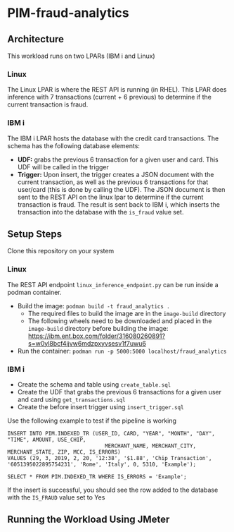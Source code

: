 # PIM-fraud-analytics
## Architecture
This workload runs on two LPARs (IBM i and Linux)


### Linux
The Linux LPAR is where the REST API is running (in RHEL). This LPAR does inference with 7 transactions (current + 6 previous) to determine if the current transaction is fraud.

### IBM i
The IBM i LPAR hosts the database with the credit card transactions. The schema has the following database elements:

- **UDF:** grabs the previous 6 transaction for a given user and card. This UDF will be called in the trigger
- **Trigger:** Upon insert, the trigger creates a JSON document with the current transaction, as well as the previous 6 transactions for that user/card (this is done by calling the UDF). The JSON document is then sent to the REST API on the linux lpar to determine if the current transaction is fraud. The result is sent back to IBM i, which inserts the transaction into the database with the `is_fraud` value set.

## Setup Steps
Clone this repository on your system
### Linux
The REST API endpoint `linux_inference_endpoint.py` can be run inside a podman container.
- Build the image: `podman build -t fraud_analytics .`
  - The required files to build the image are in the `image-build` directory
  - The following wheels need to be downloaded and placed in the `image-build` directory before building the image: https://ibm.ent.box.com/folder/316080260891?s=w0yl8bcf4ijvw6mdzpxyvsesv1f7uwu6
- Run the container: `podman run -p 5000:5000 localhost/fraud_analytics`
   
### IBM i
- Create the schema and table using `create_table.sql`
- Create the UDF that grabs the previous 6 transactions for a given user and card using `get_transactions.sql`
- Create the before insert trigger using `insert_trigger.sql`

Use the following example to test if the pipeline is working
```
INSERT INTO PIM.INDEXED_TR (USER_ID, CARD, "YEAR", "MONTH", "DAY", "TIME", AMOUNT, USE_CHIP, 
                               MERCHANT_NAME, MERCHANT_CITY, MERCHANT_STATE, ZIP, MCC, IS_ERRORS)
VALUES (29, 3, 2019, 2, 20, '12:38', '$1.88', 'Chip Transaction', '6051395022895754231', 'Rome', 'Italy', 0, 5310, 'Example');

SELECT * FROM PIM.INDEXED_TR WHERE IS_ERRORS = 'Example';
```

If the insert is successful, you should see the row added to the database with the `IS_FRAUD` value set to Yes


## Running the Workload Using JMeter
